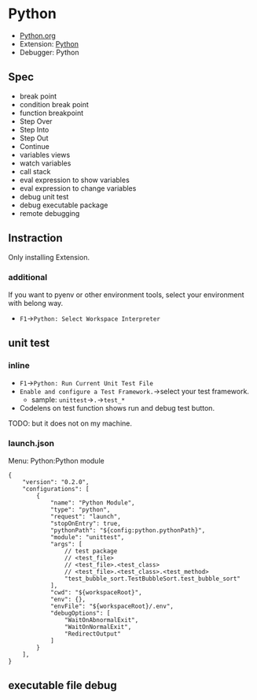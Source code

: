 # Python 

* [Python.org](https://www.python.org/)
* Extension: [Python](https://marketplace.visualstudio.com/items?itemName=donjayamanne.python)
* Debugger: Python

## Spec

*  break point
*  condition break point
*  function breakpoint
*  Step Over
*  Step Into
*  Step Out
*  Continue
*  variables views
*  watch variables
*  call stack
*  eval expression to show variables
*  eval expression to change variables
*  debug unit test
*  debug executable package
*  remote debugging

## Instraction

Only installing Extension.

### additional

If you want to pyenv or other environment tools, select your environment with belong way.

* `F1`->`Python: Select Workspace Interpreter`

## unit test

### inline

* `F1`->`Python: Run Current Unit Test File`
* `Enable and configure a Test Framework.`->select your test framework.
	* sample: `unittest`->`.`->`test_*`
* Codelens on test function shows run and debug test button.

TODO: but it does not on my machine.

### launch.json

Menu: Python:Python module

```
{
	"version": "0.2.0",
	"configurations": [
		{
			"name": "Python Module",
			"type": "python",
			"request": "launch",
			"stopOnEntry": true,
			"pythonPath": "${config:python.pythonPath}",
			"module": "unittest",
			"args": [
				// test package
				// <test_file>
				// <test_file>.<test_class>
				// <test_file>.<test_class>.<test_method>
				"test_bubble_sort.TestBubbleSort.test_bubble_sort"
			],
			"cwd": "${workspaceRoot}",
			"env": {},
			"envFile": "${workspaceRoot}/.env",
			"debugOptions": [
				"WaitOnAbnormalExit",
				"WaitOnNormalExit",
				"RedirectOutput"
			]
		}
	],
}
```

## executable file debug
